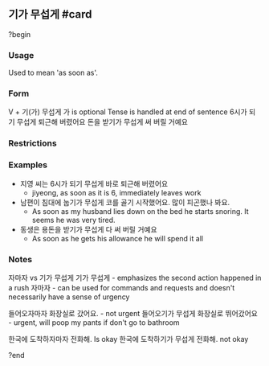 ## 기가 무섭게 #card
?begin
### Usage
Used to mean 'as soon as'.

### Form
V + 기(가) 무섭게
가 is optional
Tense is handled at end of sentence
6시가 되기 무섭게 퇴근해 버렸어요
돈을 받기가 무섭게 써 버릴 거예요
### Restrictions
### Examples
* 지영 씨는 6시가 되기 무섭게 바로 퇴근해 버렸어요
	* jiyeong, as soon as it is 6, immediately leaves work
* 남편이 침대에 눕기가 무섭게 코를 골기 시작했어요. 많이 피곤했나 봐요.
	* As soon as my husband lies down on the bed he starts snoring. It seems he was very tired.
* 동생은 용돈을 받기가 무섭게 다 써 버릴 거예요
	* As soon as he gets his allowance he will spend it all
### Notes
자마자 vs 기가 무섭게
기가 무섭게 - emphasizes the second action happened in a rush
자마자 - can be used for commands and requests and doesn't necessarily have a sense of urgency

들어오자마자 화장실로 갔어요. - not urgent
들어오기가 무섭게 화장실로 뛰어갔어요 - urgent, will poop my pants if don't go to bathroom

한국에 도착하자마자 전화해. Is okay
한국에 도착하기가 무섭게 전화해. not okay
<!--SR:!2025-05-05,9,250-->
?end

